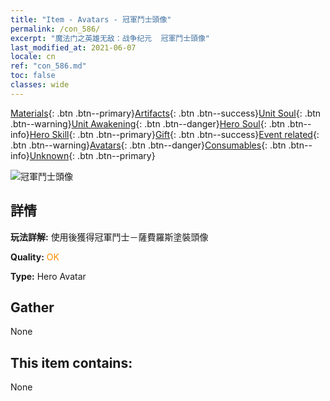 ```yaml
---
title: "Item - Avatars - 冠軍鬥士頭像"
permalink: /con_586/
excerpt: "魔法门之英雄无敌：战争纪元  冠軍鬥士頭像"
last_modified_at: 2021-06-07
locale: cn
ref: "con_586.md"
toc: false
classes: wide
---
```

 [Materials](/ItemsCN/){: .btn .btn--primary}[Artifacts](/ItemsCN/Artifacts/){: .btn .btn--success}[Unit Soul](/ItemsCN/UnitSoul/){: .btn .btn--warning}[Unit Awakening](/ItemsCN/UnitAwakening/){: .btn .btn--danger}[Hero Soul](/ItemsCN/HeroSoul/){: .btn .btn--info}[Hero Skill](/ItemsCN/HeroSkill/){: .btn .btn--primary}[Gift](/ItemsCN/Gift/){: .btn .btn--success}[Event related](/ItemsCN/Events/){: .btn .btn--warning}[Avatars](/ItemsCN/Avatars/){: .btn .btn--danger}[Consumables](/ItemsCN/Consumables/){: .btn .btn--info}[Unknown](/ItemsCN/Unknown/){: .btn .btn--primary}

 ![冠軍鬥士頭像](/images/h/h_Sephinroth2.jpg)

## 詳情
 **玩法詳解:** 使用後獲得冠軍鬥士－薩費羅斯塗裝頭像

 **Quality:** <span style="color: #FF8C00">OK</span>

 **Type:** Hero Avatar

## Gather

  None

## This item contains:

  None

